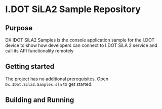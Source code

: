 # I.DOT SiLA2 Sample Repository

## Purpose

DX IDOT SiLA2 Samples is the console application sample for the I.DOT device to show how developers can connect to I.DOT SiLA 2 service and call its API functionality remotely
## Getting started

The project has no additional prerequisites. Open `Dx.IDot.Sila2.Samples.sln` to get started.

## Building and Running

